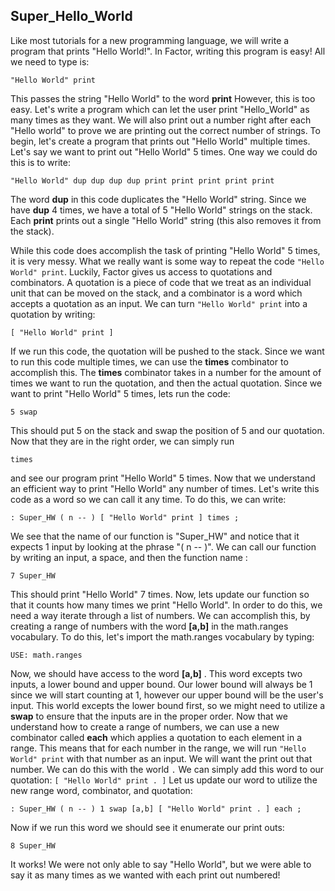 ## Super_Hello_World
Like most tutorials for a new programming language, we will write a program that prints "Hello World!".  In Factor, writing this program is easy! All we need to type is:

```factor
"Hello World" print
```

This passes the string "Hello World" to the word **print**  However, this is too easy.  Let's write a program which can let the user print "Hello_World" as many times as they want.  We will also print out a number right after each "Hello world" to prove we are printing out the correct number of strings.  To begin, let's create a program that prints out "Hello World" multiple times.  Let's say we want to print out "Hello World" 5 times.  One way we could do this is to write:

```factor
"Hello World" dup dup dup dup print print print print print
```

The word **dup** in this code duplicates the "Hello World" string.  Since we have **dup** 4 times, we have a total of 5 "Hello World" strings on the stack. Each **print** prints out a single "Hello World" string (this also removes it from the stack).

While this code does accomplish the task of printing "Hello World" 5 times, it is very messy.  What we really want is some way to repeat the code ```"Hello World" print```.  Luckily, Factor gives us access to quotations and combinators.  A quotation is a piece of code that we treat as an individual unit that can be moved on the stack, and a combinator is a word which accepts a quotation as an input.  We can turn ```"Hello World" print``` into a quotation by writing:

```factor
[ "Hello World" print ]
```

If we run this code, the quotation will be pushed to the stack.  Since we want to run this code multiple times, we can use the **times** combinator to accomplish this.  The **times** combinator takes in a number for the amount of times we want to run the quotation, and then the actual quotation.  Since we want to print "Hello World" 5 times, lets run the code:

```factor
5 swap
```

This should put 5 on the stack and swap the position of 5 and our quotation.  Now that they are in the right order, we can simply run

```factor
times
```

and see our program print "Hello World" 5 times.  Now that we understand an efficient way to print "Hello World" any number of times. Let's write this code as a word so we can call it any time.  To do this, we can write:

```factor
: Super_HW ( n -- ) [ "Hello World" print ] times ;
```

We see that the name of our function is "Super_HW" and notice that it expects 1 input by looking at the phrase "( n -- )".  We can call our function by writing an input, a space, and then the function name :

```factor
7 Super_HW
```

This should print "Hello World" 7 times.  Now, lets update our function so that it counts how many times we print "Hello World".  In order to do this, we need a way iterate through a list of numbers.  We can accomplish this, by creating a range of numbers with the word **[a,b]** in the math.ranges vocabulary.  To do this, let's import the math.ranges vocabulary by typing:

```factor
USE: math.ranges
```

Now, we should have access to the word **[a,b]** .  This word excepts two inputs, a lower bound and upper bound.  Our lower bound will always be 1 since we will start counting at 1, however our upper bound will be the user's input.  This world excepts the lower bound first, so we might need to utilize a **swap** to ensure that the inputs are in the proper order.  Now that we understand how to create a range of numbers, we can use a new combinator called **each** which applies a quotation to each element in a range.  This means that for each number in the range, we will run `"Hello World" print` with that number as an input.  We will want the print out that number.  We can do this with the world `.` We can simply add this word to our quotation:
`[ "Hello World" print . ]` Let us update our word to utilize the new range word, combinator, and quotation:

```factor
: Super_HW ( n -- ) 1 swap [a,b] [ "Hello World" print . ] each ;
```

Now if we run this word we should see it enumerate our print outs:

```factor
8 Super_HW
```

It works!  We were not only able to say "Hello World", but we were able to say it as many times as we wanted with each print out numbered!

